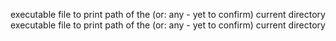 executable file to print path of the (or: any - yet to confirm) current directory
executable file to print path of the (or: any - yet to confirm) current directory

